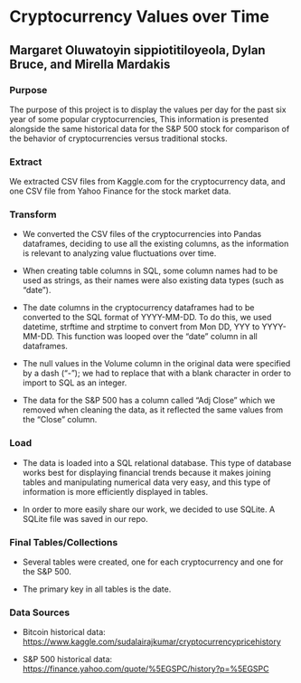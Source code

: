 
# Cryptocurrency Values over Time

## Margaret Oluwatoyin sippiotitiloyeola, Dylan Bruce, and Mirella Mardakis

### Purpose

The purpose of this project is to display the values per day for the past six year of some popular cryptocurrencies, This information is presented alongside the same historical data for the S&P 500 stock for comparison of the behavior of cryptocurrencies versus traditional stocks. 

### Extract

We extracted CSV files from Kaggle.com for the cryptocurrency data, and one CSV file from Yahoo Finance for the stock market data. 

### Transform

- We converted the CSV files of the cryptocurrencies into Pandas dataframes, deciding to use all the existing columns, as the information is relevant to analyzing value fluctuations over time.

- When creating table columns in SQL, some column names had to be used as strings, as their names were also existing data types (such as “date”).

- The date columns in the cryptocurrency dataframes had to be converted to the SQL format of YYYY-MM-DD. To do this, we used datetime, strftime and strptime to convert from Mon DD, YYY to YYYY-MM-DD. This function was looped over the “date” column in all dataframes.

- The null values in the Volume column in the original data were specified by a dash (“-”); we had to replace that with a blank character in order to import to SQL as an integer.

- The data for the S&P 500 has a column called “Adj Close” which we removed when cleaning the data, as it reflected the same values from the “Close” column.

### Load

- The data is loaded into a SQL relational database. This type of database works best for displaying financial trends because it makes joining tables and manipulating numerical data very easy, and this type of information is more efficiently displayed in tables.

- In order to more easily share our work, we decided to use SQLite. A SQLite file was saved in our repo.

### Final Tables/Collections

- Several tables were created, one for each cryptocurrency and one for the S&P 500.

- The primary key in all tables is the date.

### Data Sources

- Bitcoin historical data: https://www.kaggle.com/sudalairajkumar/cryptocurrencypricehistory

- S&P 500 historical data: https://finance.yahoo.com/quote/%5EGSPC/history?p=%5EGSPC 
